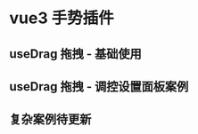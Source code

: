 # vue3 手势插件

## useDrag 拖拽 - 基础使用

<preview path="@demo/dotsConnect/src/app.vue" title="useDrag 拖拽连接两个点" description="" />

## useDrag 拖拽 - 调控设置面板案例

<preview path="@demo/useDrag/src/app.vue" title="useDrag" description="vue3 拖拽，调控设置面板案例" />

## 复杂案例待更新

